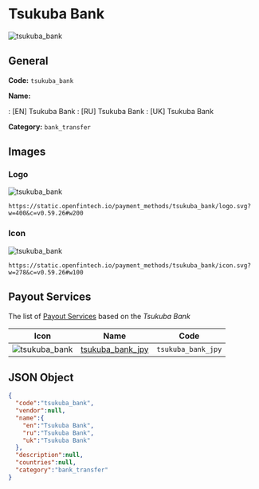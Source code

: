 
# Tsukuba Bank 
![tsukuba_bank](https://static.openfintech.io/payment_methods/tsukuba_bank/logo.svg?w=400&c=v0.59.26#w200)  

## General 
**Code:** `tsukuba_bank` 
 
**Name:** 
 
:	[EN] Tsukuba Bank 
:	[RU] Tsukuba Bank 
:	[UK] Tsukuba Bank 
 
**Category:** `bank_transfer` 
 

## Images 

### Logo 
![tsukuba_bank](https://static.openfintech.io/payment_methods/tsukuba_bank/logo.svg?w=400&c=v0.59.26#w200)  

```
https://static.openfintech.io/payment_methods/tsukuba_bank/logo.svg?w=400&c=v0.59.26#w200
```  

### Icon 
![tsukuba_bank](https://static.openfintech.io/payment_methods/tsukuba_bank/icon.svg?w=278&c=v0.59.26#w100)  

```
https://static.openfintech.io/payment_methods/tsukuba_bank/icon.svg?w=278&c=v0.59.26#w100
```  

## Payout Services 
 
The list of [Payout Services](/payout-services/) based on the _Tsukuba Bank_ 

|Icon|Name|Code| 
|:---:|:---:|:---:| 
|![tsukuba_bank](https://static.openfintech.io/payout_methods/tsukuba_bank/icon.svg?w=278&c=v0.59.26#w40) |[tsukuba_bank_jpy](/payout-services/tsukuba_bank_jpy/)|`tsukuba_bank_jpy`| 
 

## JSON Object 

```json
{
  "code":"tsukuba_bank",
  "vendor":null,
  "name":{
    "en":"Tsukuba Bank",
    "ru":"Tsukuba Bank",
    "uk":"Tsukuba Bank"
  },
  "description":null,
  "countries":null,
  "category":"bank_transfer"
}
```  
